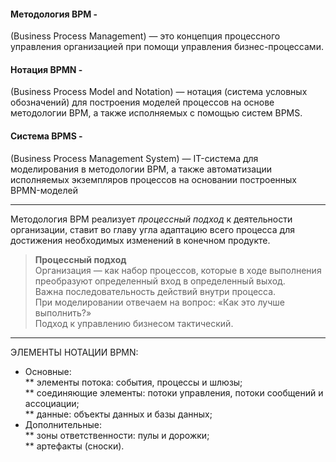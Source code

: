 #### Методология BPM -    
(Business Process Management) — это концепция процессного управления организацией при помощи управления бизнес-процессами.        
#### Нотация BPMN -          
(Business Process Model and Notation) — нотация (система условных обозначений) для построения моделей процессов на основе методологии BPM, а также исполняемых с помощью систем BPMS.
#### Система BPMS -      
(Business Process Management System) — IT-система для моделирования в    методологии BPM, а также автоматизации исполняемых экземпляров процессов на основании построенных BPMN-моделей
______________
Методология BPM реализует *процессный подход* к деятельности организации, ставит во главу угла адаптацию всего процесса для достижения необходимых изменений в конечном продукте.    
    
> **Процессный подход**                
> Организация — как набор процессов, которые в ходе выполнения преобразуют определенный вход в определенный выход.               
> Важна последовательность действий внутри  процесса.                       
> При моделировании отвечаем на вопрос: «Как это лучше выполнить?»                 
> Подход к управлению бизнесом тактический.                
__________________
ЭЛЕМЕНТЫ НОТАЦИИ BPMN:       
* Основные:                                        
** элементы потока: события, процессы и шлюзы;                             
** соединяющие элементы: потоки управления, потоки сообщений и ассоциации;                    
** данные: объекты данных и базы данных;                  
* Дополнительные:                         
** зоны ответственности: пулы и дорожки;                    
** артефакты (сноски).                     
               
               
